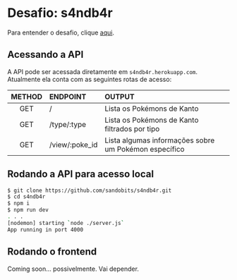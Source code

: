 # Desafio: s4ndb4r

Para entender o desafio, clique [aqui](https://ps-mercadou.firebaseapp.com/).

## Acessando a API

A API pode ser acessada diretamente em `s4ndb4r.herokuapp.com`.
Atualmente ela conta com as seguintes rotas de acesso:

  METHOD |ENDPOINT        | OUTPUT  |
:-------:|:---------------|:--      |
GET      | /              | Lista os Pokémons de Kanto
GET      | /type/:type    | Lista os Pokémons de Kanto filtrados por tipo
GET      | /view/:poke_id | Lista algumas informações sobre um Pokémon específico

## Rodando a API para acesso local

```sh
$ git clone https://github.com/sandobits/s4ndb4r.git
$ cd s4ndb4r
$ npm i
$ npm run dev
. . .
[nodemon] starting `node ./server.js`
App running in port 4000
```

## Rodando o frontend

Coming soon... possivelmente. Vai depender.
